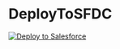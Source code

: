 # DeployToSFDC

<a href="https://githubsfdeploy.herokuapp.com?owner=agcodforumtest&repo=https://github.com/henry4sfdc/DeployToSFDC.git">
  <img alt="Deploy to Salesforce"
       src="https://raw.githubusercontent.com/afawcett/githubsfdeploy/master/src/main/webapp/resources/img/deploy.png">
</a>
